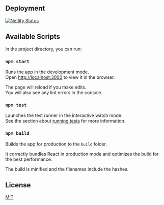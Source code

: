## Deployment
[![Netlify Status](https://api.netlify.com/api/v1/badges/14041dc7-2943-4511-adf6-a3aea7f42d7b/deploy-status)](https://app.netlify.com/sites/determined-bassi-51df89/deploys)
## Available Scripts

In the project directory, you can run:

### `npm start`

Runs the app in the development mode.\
Open [http://localhost:3000](http://localhost:3000) to view it in the browser.

The page will reload if you make edits.\
You will also see any lint errors in the console.

### `npm test`

Launches the test runner in the interactive watch mode.\
See the section about [running tests](https://facebook.github.io/create-react-app/docs/running-tests) for more information.

### `npm build`
Builds the app for production to the `build` folder.<br />

It correctly bundles React in production mode and optimizes the build for the best performance.

The build is minified and the filenames include the hashes.<br />

## License
[MIT](https://choosealicense.com/licenses/mit/)
